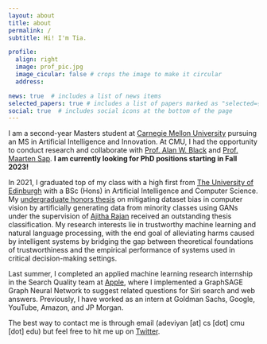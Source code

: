 ```yaml
---
layout: about
title: about
permalink: /
subtitle: Hi! I'm Tia.

profile:
  align: right
  image: prof_pic.jpg
  image_cicular: false # crops the image to make it circular
  address: 

news: true  # includes a list of news items
selected_papers: true # includes a list of papers marked as "selected={true}"
social: true  # includes social icons at the bottom of the page
---
```

<!-- 
Write your biography here. Tell the world about yourself. Link to your favorite [subreddit](http://reddit.com). You can put a picture in, too. The code is already in, just name your picture `prof_pic.jpg` and put it in the `img/` folder.

Put your address / P.O. box / other info right below your picture. You can also disable any these elements by editing `profile` property of the YAML header of your `_pages/about.md`. Edit `_bibliography/papers.bib` and Jekyll will render your [publications page](/al-folio/publications/) automatically.

Link to your social media connections, too. This theme is set up to use [Font Awesome icons](http://fortawesome.github.io/Font-Awesome/) and [Academicons](https://jpswalsh.github.io/academicons/), like the ones below. Add your Facebook, Twitter, LinkedIn, Google Scholar, or just disable all of them. -->

I am a second-year Masters student at [Carnegie Mellon University](https://www.cmu.edu/) pursuing an MS in Artificial Intelligence and Innovation. At CMU, I had the opportunity to conduct research and collaborate with [Prof. Alan W. Black](http://www.cs.cmu.edu/~awb/) and [Prof. Maarten Sap](http://maartensap.com). <b>I am currently looking for PhD positions starting in Fall 2023!</b>

In 2021, I graduated top of my class with a high first from [The University of Edinburgh](https://www.ed.ac.uk/) with a BSc (Hons) in Artificial Intelligence and Computer Science. My [undergraduate honors thesis](https://project-archive.inf.ed.ac.uk/ug4/20212502/ug4_proj.pdf) on mitigating dataset bias in computer vision by artificially generating data from minority classes using GANs under the supervision of [Ajitha Rajan](https://homepages.inf.ed.ac.uk/arajan/) received an outstanding thesis classification. My research interests lie in trustworthy machine learning and natural language processing, with the end goal of alleviating harms caused by intelligent systems by bridging the gap between theoretical foundations of trustworthiness and the empirical performance of systems used in critical decision-making settings.

<!-- In spring 2022, I conducted research under [Alan W. Black](http://www.cs.cmu.edu/~awb/) to develop tools and explore methodologies for generalizable text normalization for speech systems.  -->

Last summer, I completed an applied machine learning research internship in the Search Quality team at [Apple](https://machinelearning.apple.com/), where I implemented a GraphSAGE Graph Neural Network to suggest related questions for Siri search and web answers. Previously, I have worked as an intern at Goldman Sachs, Google, YouTube, Amazon, and JP Morgan. 

The best way to contact me is through email (adeviyan \[at\] cs \[dot\] cmu \[dot\] edu) but feel free to hit me up on [Twitter](https://twitter.com/AthiyaD).
